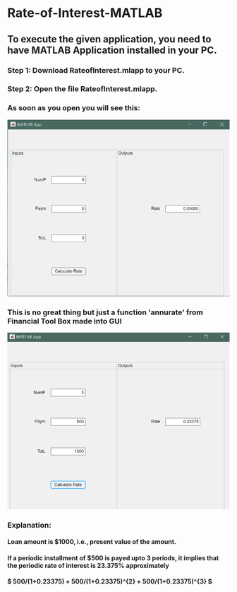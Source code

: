 # Rate-of-Interest-MATLAB

## To execute the given application, you need to have MATLAB Application installed in your PC.

### Step 1: Download RateofInterest.mlapp to your PC.
### Step 2: Open the file RateofInterest.mlapp.
### As soon as you open you will see this:
<img src=https://github.com/Vaishnavi1100/Rate-of-Interest-MATLAB/blob/main/App%20Interface.png>

### This is no great thing but just a function 'annurate' from Financial Tool Box made into GUI 
<img src=https://github.com/Vaishnavi1100/Rate-of-Interest-MATLAB/blob/main/App%20with%20some%20calculation.png>

### Explanation:

#### Loan amount is $1000, i.e., present value of the amount.
#### If a periodic installment of $500 is payed upto 3 periods, it implies that the periodic rate of interest is 23.375% approximately
#### $ 500/(1+0.23375) + 500/(1+0.23375)^{2} + 500/(1+0.23375)^{3} $

